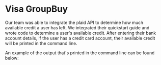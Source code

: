 # Visa GroupBuy

Our team was able to integrate the plaid API to determine how much available credit a user has left. We integrated their quickstart guide and wrote code to determine a user's available credit. After entering their bank account details, if the user has a credit card account, their available credit will be printed in the command line. 

An example of the output that's printed in the command line can be found below: 


